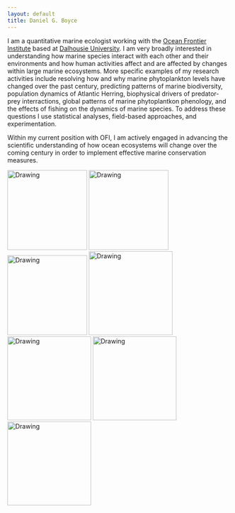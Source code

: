 ```yaml
---
layout: default
title: Daniel G. Boyce 
---
```


I am a quantitative marine ecologist working with the [Ocean Frontier Institute][ofi] based at [Dalhousie University][dalu]. I am very broadly interested in understanding how marine species interact with each other and their environments and how human activities affect and are affected by changes within large marine ecosystems. More specific examples of my research activities include resolving how and why marine phytoplankton levels have changed over the past century, predicting patterns of marine biodiversity, population dynamics of Atlantic Herring, biophysical drivers of predator-prey interractions, global patterns of marine phytoplantkon phenology, and the effects of fishing on the dynamics of marine species. To address these questions I use statistical analyses, field-based approaches, and experimentation. 

Within my current position with OFI, I am actively engaged in advancing the scientific understanding of how ocean ecosystems will change over the coming century in order to implement effective marine conservation measures.

<img src="{{ site.baseurl }}/images/pic2w.jpg" alt="Drawing" style="height: 180px;"/> <img src="{{ site.baseurl }}/images/index3w.jpg" alt="Drawing" style="height: 180px;"/> <img src="{{ site.baseurl }}/images/pic5w.jpg" alt="Drawing" style="height: 180px;"/>
<img src="{{ site.baseurl }}/images/kielw.jpg" alt="Drawing" style="height: 189px;"/> <img src="{{ site.baseurl }}/images/IMG.175822w.jpg" alt="Drawing" style="height: 189px;"/> <img src="{{ site.baseurl }}/images/galapdivew.jpg" alt="Drawing" style="height: 189px;"/> <img src="{{ site.baseurl }}/images/IMG_71162w.jpg" alt="Drawing" style="height: 189px;"/>
 

[queensu]: http://queensu.ca/
[ofi]: http://oceanfrontierinstitute.com/
[dalu]: http://dal.ca/
[bio]: http://www.bio.gc.ca/index-en.php
[frank]: http://scholar.google.ca/citations?user=EhyO1TcAAAAJ
[leggett]: https://en.wikipedia.org/wiki/William_C._Leggett